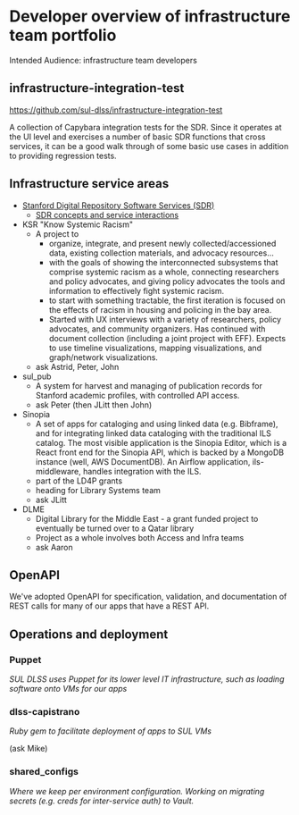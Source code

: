 # Developer overview of infrastructure team portfolio

Intended Audience: infrastructure team developers

## infrastructure-integration-test

https://github.com/sul-dlss/infrastructure-integration-test

A collection of Capybara integration tests for the SDR.  Since it operates at the UI level and exercises a number of basic SDR functions that cross services, it can be a good walk through of some basic use cases in addition to providing regression tests.


## Infrastructure service areas

* [Stanford Digital Repository Software Services (SDR)](sdr/index)
  * [SDR concepts and service interactions](sdr/concepts_and_interactions)
* KSR "Know Systemic Racism"
  * A project to
    * organize, integrate, and present newly collected/accessioned data, existing collection materials, and advocacy resources...
    * with the goals of showing the interconnected subsystems that comprise systemic racism as a whole, connecting researchers and policy advocates, and giving policy advocates the tools and information to effectively fight systemic racism.
    * to start with something tractable, the first iteration is focused on the effects of racism in housing and policing in the bay area.
    * Started with UX interviews with a variety of researchers, policy advocates, and community organizers.  Has continued with document collection (including a joint project with EFF).  Expects to use timeline visualizations, mapping visualizations, and graph/network visualizations.
  * ask Astrid, Peter, John
* sul_pub
  * A system for harvest and managing of publication records for Stanford academic profiles, with controlled API access.
  * ask Peter (then JLitt then John)
* Sinopia
  * A set of apps for cataloging and using linked data (e.g. Bibframe), and for integrating linked data cataloging with the traditional ILS catalog.  The most visible application is the Sinopia Editor, which is a React front end for the Sinopia API, which is backed by a MongoDB instance (well, AWS DocumentDB).  An Airflow application, ils-middleware, handles integration with the ILS.
  * part of the LD4P grants
  * heading for Library Systems team
  * ask JLitt
* DLME
  * Digital Library for the Middle East - a grant funded project to eventually be turned over to a Qatar library
  * Project as a whole involves both Access and Infra teams
  * ask Aaron

## OpenAPI

We've adopted OpenAPI for specification, validation, and documentation of REST calls for many of our apps that have a REST API.

## Operations and deployment

### Puppet
_SUL DLSS uses Puppet for its lower level IT infrastructure, such as loading software onto VMs for our apps_

### dlss-capistrano
_Ruby gem to facilitate deployment of apps to SUL VMs_

(ask Mike)

### shared_configs
_Where we keep per environment configuration.  Working on migrating secrets (e.g. creds for inter-service auth) to Vault._
